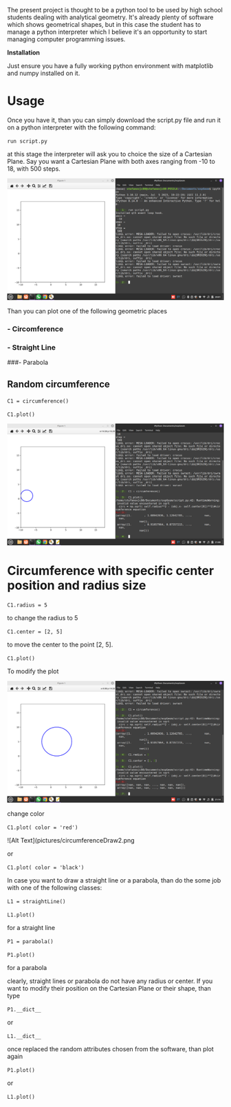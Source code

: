 The present project is thought to be a python tool to be used by high school students dealing with analytical geometry. It's already plenty of software which shows geometrical shapes, but in this case the student has to manage a python interpreter which I believe it's an opportunity to start managing computer programming issues.

<b> Installation </b>

Just ensure you have a fully working python environment with matplotlib and numpy installed on it. 

# Usage



Once you have it, than you can simply download the script.py file and run it on a python interpreter with the following command:

`run script.py`

at this stage the interpreter will ask you to choice the size of a Cartesian Plane. Say you want a Cartesian Plane with both axes ranging from -10 to 18, with 500 steps.


![Alt Text](pictures/cartesianPlane.png)


Than you can plot one of the following geometric places

### - Circomference

### - Straight Line

###- Parabola


## Random circumference

`C1 = circumference()`

`C1.plot()`

![Alt Text](pictures/circumferenceDraw.png)




# Circumference with specific center position and radius size




`C1.radius = 5`

to change the radius to 5

`C1.center = [2, 5]`

to move the center to the point [2, 5]. 

`C1.plot()`

To modify the plot

![Alt Text](pictures/circumferenceDraw2.png)



change color

`C1.plot( color = 'red')`

![Alt Text](pictures/circumferenceDraw2.png

or 

`C1.plot( color = 'black')`

In case you want to draw a straight line or a parabola, than do the some job with one of the following classes:

`L1 = straightLine()`

`L1.plot()`


for a straight line

`P1 = parabola()`

`P1.plot()`

for a parabola

clearly, straight lines or parabola do not have any radius or center. If you want to modify their position on the Cartesian Plane or their shape, than type

`P1.__dict__`

or

`L1.__dict__`

once replaced the random attributes chosen from the software, than plot again

`P1.plot()`

or

`L1.plot()`
